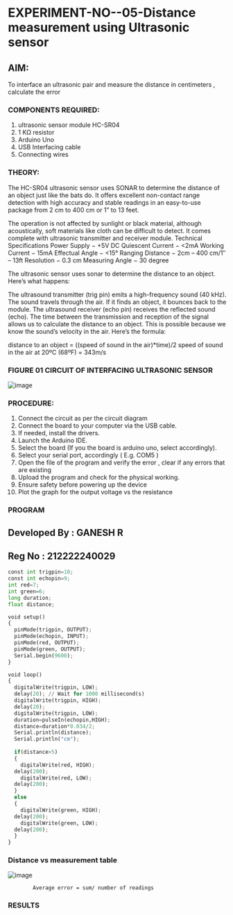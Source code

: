 # EXPERIMENT-NO--05-Distance measurement using Ultrasonic sensor

## AIM: 
To interface an ultrasonic pair and measure the distance in centimeters , calculate the error
 
### COMPONENTS REQUIRED:
1.	ultrasonic sensor module HC-SR04
2.	1 KΩ resistor 
3.	Arduino Uno 
4.	USB Interfacing cable 
5.	Connecting wires 


### THEORY: 
The HC-SR04 ultrasonic sensor uses SONAR to determine the distance of an object just like the bats do. It offers excellent non-contact range detection with high accuracy and stable readings in an easy-to-use package from 2 cm to 400 cm or 1” to 13 feet.

The operation is not affected by sunlight or black material, although acoustically, soft materials like cloth can be difficult to detect. It comes complete with ultrasonic transmitter and receiver module.
Technical Specifications
Power Supply − +5V DC
Quiescent Current − <2mA
Working Current − 15mA
Effectual Angle − <15°
Ranging Distance − 2cm – 400 cm/1″ – 13ft
Resolution − 0.3 cm
Measuring Angle − 30 degree

The ultrasonic sensor uses sonar to determine the distance to an object. Here’s what happens:

The ultrasound transmitter (trig pin) emits a high-frequency sound (40 kHz).
The sound travels through the air. If it finds an object, it bounces back to the module.
The ultrasound receiver (echo pin) receives the reflected sound (echo).
The time between the transmission and reception of the signal allows us to calculate the distance to an object. This is possible because we know the sound’s velocity in the air. Here’s the formula:

distance to an object = ((speed of sound in the air)*time)/2
speed of sound in the air at 20ºC (68ºF) = 343m/s

### FIGURE 01 CIRCUIT OF INTERFACING ULTRASONIC SENSOR 


![image](https://user-images.githubusercontent.com/36288975/166430594-5adb4ca9-5a42-4781-a7e6-7236b3766a85.png)



### PROCEDURE:
1.	Connect the circuit as per the circuit diagram 
2.	Connect the board to your computer via the USB cable.
3.	If needed, install the drivers.
4.	Launch the Arduino IDE.
5.	Select the board (If you the board is arduino uno, select accordingly).
6.	Select your serial port, accordingly ( E.g. COM5 )
7.	Open the file of the program  and verify the error , clear if any errors that are existing 
8.	Upload the program and check for the physical working. 
9.	Ensure safety before powering up the device 
10.	Plot the graph for the output voltage vs the resistance 


### PROGRAM 
## Developed By : GANESH R
## Reg No : 212222240029
```python
const int trigpin=10;
const int echopin=9;
int red=7;
int green=6;
long duration;
float distance;

void setup()
{
  pinMode(trigpin, OUTPUT);
  pinMode(echopin, INPUT);
  pinMode(red, OUTPUT);
  pinMode(green, OUTPUT);
  Serial.begin(9600);
}

void loop()
{
  digitalWrite(trigpin, LOW);
  delay(20); // Wait for 1000 millisecond(s)
  digitalWrite(trigpin, HIGH);
  delay(20); 
  digitalWrite(trigpin, LOW);
  duration=pulseIn(echopin,HIGH);
  distance=duration*0.034/2;
  Serial.println(distance);
  Serial.println("cm");
  
  if(distance>5)
  {
	digitalWrite(red, HIGH);
  delay(200);
    digitalWrite(red, LOW);
  delay(200);
  }
  else
  {
	digitalWrite(green, HIGH);
  delay(200);
    digitalWrite(green, LOW);
  delay(200);
  }
}

```




### Distance vs measurement table 

			
 
			
			
			

![image](https://user-images.githubusercontent.com/36288975/190135379-52ebacd5-ccd5-460f-a4cd-4d0ad1d9b179.png)

			
			
			
			
			
			Average error = sum/ number of readings 
 








### RESULTS



 
